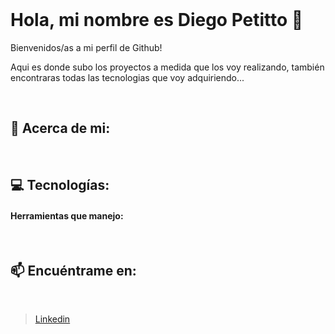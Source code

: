 <br>

# Hola, mi nombre es Diego Petitto 👋

Bienvenidos/as a mi perfil de Github!

Aqui es donde subo los proyectos a medida que los voy realizando, también encontraras todas las tecnologias que voy adquiriendo...

<br>

## 👤 Acerca de mi:

<br>

## 💻 Tecnologías:
  
#### Herramientas que manejo:

<br> 

## 📫 Encuéntrame en:
<br>

> [Linkedin](https://www.linkedin.com/in/diegopetitto04/) 
